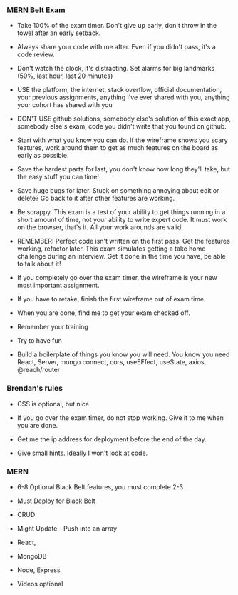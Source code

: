 ### MERN Belt Exam

- Take 100% of the exam timer. Don't give up early, don't throw in the towel after an early setback.

- Always share your code with me after. Even if you didn't pass, it's a code review.

- Don't watch the clock, it's distracting. Set alarms for big landmarks (50%, last hour, last 20 minutes)

- USE the platform, the internet, stack overflow, official documentation, your previous assignments, anything i've ever shared with you, anything your cohort has shared with you

- DON'T USE github solutions, somebody else's solution of this exact app, somebody else's exam, code you didn't write that you found on github.

- Start with what you know you can do. If the wireframe shows you scary features, work around them to get as much features on the board as early as possible.

- Save the hardest parts for last, you don't know how long they'll take, but the easy stuff you can time!

- Save huge bugs for later. Stuck on something annoying about edit or delete? Go back to it after other features are working.

- Be scrappy. This exam is a test of your ability to get things running in a short amount of time, not your ability to write expert code. It must work on the browser, that's it. All your work arounds are valid!

- REMEMBER: Perfect code isn't written on the first pass. Get the features working, refactor later. This exam simulates getting a take home challenge during an interview. Get it done in the time you have, be able to talk about it!

- If you completely go over the exam timer, the wireframe is your new most important assignment.

- If you have to retake, finish the first wireframe out of exam time.

- When you are done, find me to get your exam checked off.

- Remember your training

- Try to have fun

- Build a boilerplate of things you know you will need. You know you need React, Server, mongo.connect, cors, useEFfect, useState, axios, @reach/router


### Brendan's rules

- CSS is optional, but nice

- If you go over the exam timer, do not stop working. Give it to me when you are done.

- Get me the ip address for deployment before the end of the day.

- Give small hints. Ideally I won't look at code.



### MERN

- 6-8 Optional Black Belt features, you must complete 2-3

- Must Deploy for Black Belt

- CRUD
- Might Update - Push into an array

- React,
- MongoDB
- Node, Express

- Videos optional